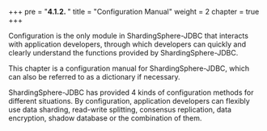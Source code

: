 +++
pre = "<b>4.1.2. </b>"
title = "Configuration Manual"
weight = 2
chapter = true
+++

Configuration is the only module in ShardingSphere-JDBC that interacts with application developers, 
through which developers can quickly and clearly understand the functions provided by ShardingSphere-JDBC.

This chapter is a configuration manual for ShardingSphere-JDBC, which can also be referred to as a dictionary if necessary.

ShardingSphere-JDBC has provided 4 kinds of configuration methods for different situations. 
By configuration, application developers can flexibly use data sharding, read-write splitting, consensus replication, data encryption, shadow database or the combination of them.
